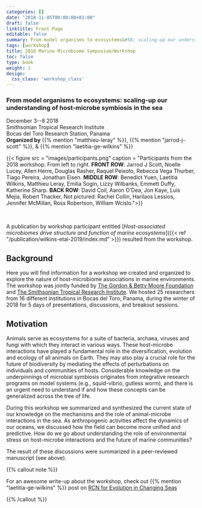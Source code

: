 ```yaml
---
categories: []
date: "2018-11-05T00:00:00+01:00"
draft: false
linktitle: Front Page
editable: false
summary: From model organisms to ecosystems&#58; scaling-up our understanding of host-microbe symbiosis in the sea
tags: [workshop]
title: 2018 Marine Microbiome Symposium/Workshop
toc: false
type: book
weight: 1
design:
  css_class: 'workshop_class'
---
```


### From model organisms to ecosystems&#58; scaling-up our understanding of host-microbe symbiosis in the sea

December 3--8 2018<br/>
Smithsonian Tropical Research Institute<br/>
Bocas del Toro Research Station, Panama<br/>
**Organized by** {{% mention "matthieu-leray" %}}, {{% mention "jarrod-j-scott" %}}, &   {{% mention "laetitia-ge-wilkins" %}}


{{< figure src = "images/participants.png" caption = "Participants from the 2018 workshop. From left to right. **FRONT ROW**: Jarrod J Scott, Noelle Lucey, Allen Herre, Douglas Rasher, Raquel Peixoto, Rebecca Vega Thurber, Tiago Pereira, Jonathan Eisen. **MIDDLE ROW**: Benedict Yuen, Laetitia Wilkins, Matthieu Leray, Emilia Sogin, Lizzy Wilbanks, Emmett Duffy, Katherine Sharp. **BACK ROW**: David Coil, Aaron O’Dea, Jon Kaye, Luis Mejia, Robert Thacker. Not pictured: Rachel Collin, Harilaos Lessios, Jennifer McMillan,  Ross Robertson, William Wcislo.">}}

</br>

A publication by workshop participant entitled  [*Host-associated microbiomes drive structure and function of marine ecosystems*]({{< ref "/publication/wilkins-etal-2019/index.md" >}}) resulted from the workshop.  

<span data-badge-details="right" data-badge-type="medium-donut" data-doi="10.1371/journal.pbio.3000533" data-hide-no-mentions="true" class="altmetric-embed"></span><span class="__dimensions_badge_embed__" data-doi="10.1371/journal.pbio.3000533" data-hide-zero-citations="true" data-legend="hover-bottom" data-style="medium-circle"></span>



## Background

Here you will find information for a workshop we created and organized to explore the nature of host-microbiome associations in marine environments. The workshop was jointly funded by [The Gordon & Betty Moore Foundation](https://www.moore.org/) and [The Smithsonian Tropical Research Institute](https://stri.si.edu/). We hosted 25 researchers from 16 different institutions in Bocas del Toro, Panama, during the winter of 2018 for 5 days of presentations, discussions, and breakout sessions.


## Motivation

Animals serve as ecosystems for a suite of bacteria, archaea, viruses and fungi with which they interact in various ways. These host-microbe interactions have played a fundamental role in the diversification, evolution and ecology of all animals on Earth. They may also play a crucial role for the future of biodiversity by mediating the effects of perturbations on individuals and communities of hosts. Considerable knowledge on the underpinnings of microbial symbiosis originates from integrative research programs on model systems (e.g., squid-vibrio, gutless worm), and there is an urgent need to understand if and how these concepts can be generalized across the tree of life.

During this workshop we summarized and synthesized the current state of our knowledge on the mechanisms and the role of animal-microbe interactions in the sea. As anthropogenic activities affect the dynamics of our oceans, we discussed how the field can become more unified and predictive. How do we go about understanding the role of environmental stress on host-microbe interactions and the future of marine communities?

The result of these discussions were summarized in a peer-reviewed manuscript (see above).

{{% callout note %}}

For an awesome write-up about the workshop, check out {{% mention "laetitia-ge-wilkins" %}} post on [RCN for Evolution in Changing Seas](https://rcn-ecs.github.io/2019-01-03-istmobiome/)

{{% /callout %}}
